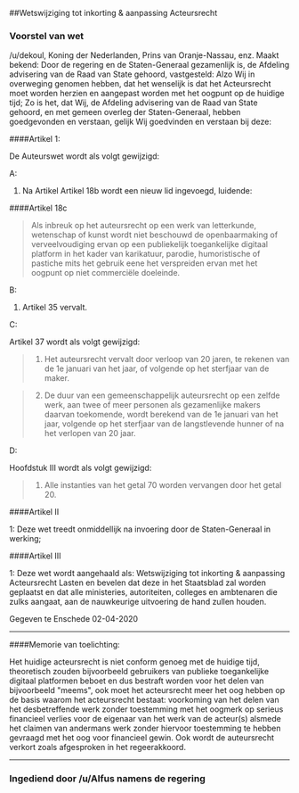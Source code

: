 ##Wetswijziging tot inkorting & aanpassing Acteursrecht 
 
### Voorstel van wet

/u/dekoul, Koning der Nederlanden, Prins van Oranje-Nassau, enz. Maakt bekend: Door de regering en de Staten-Generaal gezamenlijk is, de Afdeling advisering van de Raad van State gehoord, vastgesteld:  Alzo Wij in overweging genomen hebben, dat het wenselijk is dat het Acteursrecht moet worden herzien en aangepast worden met het oogpunt op de huidige tijd; Zo is het, dat Wij, de Afdeling advisering van de Raad van State gehoord, en met gemeen overleg der Staten-Generaal, hebben goedgevonden en verstaan, gelijk Wij goedvinden en verstaan bij deze:

####Artikel 1:

De Auteurswet wordt als volgt gewijzigd:

A:

1. Na Artikel Artikel 18b wordt een nieuw lid ingevoegd, luidende:

####Artikel 18c

> Als inbreuk op het auteursrecht op een werk van letterkunde, wetenschap of kunst wordt niet beschouwd de openbaarmaking of verveelvoudiging ervan op een publiekelijk toegankelijke digitaal platform in het kader van karikatuur, parodie, humoristische of pastiche mits het gebruik eene het verspreiden ervan met het oogpunt op niet commerciële doeleinde.

B: 

1. Artikel 35 vervalt.

C:

Artikel 37 wordt als volgt gewijzigd:

> 1. Het auteursrecht vervalt door verloop van 20 jaren, te rekenen van de 1e januari van het jaar, of volgende op het sterfjaar van de maker.

> 2. De duur van een gemeenschappelijk auteursrecht op een zelfde werk, aan twee of meer personen als gezamenlijke makers daarvan toekomende, wordt berekend van de 1e januari van het jaar, volgende op het sterfjaar van de langstlevende hunner of na het verlopen van 20 jaar.

D:

Hoofdstuk III wordt als volgt gewijzigd:

> 1. Alle instanties van het getal 70 worden vervangen door het getal 20.

####Artikel II

1: Deze wet treedt onmiddellijk na invoering door de Staten-Generaal in werking;


####Artikel III

1: Deze wet wordt aangehaald als: Wetswijziging tot inkorting & aanpassing Acteursrecht Lasten en bevelen dat deze in het Staatsblad zal worden geplaatst en dat alle ministeries, autoriteiten, colleges en ambtenaren die zulks aangaat, aan de nauwkeurige uitvoering de hand zullen houden.

Gegeven te Enschede 02-04-2020

---

####Memorie van toelichting:

Het huidige acteursrecht is niet conform genoeg met de huidige tijd, theoretisch zouden bijvoorbeeld gebruikers van publieke toegankelijke digitaal platformen beboet en dus bestraft worden voor het delen van bijvoorbeeld "meems", ook moet het acteursrecht meer het oog hebben op de basis waarom het acteursrecht bestaat: voorkoming van het delen van het desbetreffende werk zonder toestemming met het oogmerk op serieus financieel verlies voor de eigenaar van het werk van de acteur(s) alsmede het claimen van andermans werk zonder hiervoor toestemming te hebben gevraagd met het oog voor financieel gewin. Ook wordt de auteursrecht verkort zoals afgesproken in het regeerakkoord. 

---

### Ingediend door /u/Alfus namens de regering

